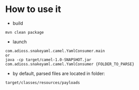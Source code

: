 # How to use it
* build
``` 
mvn clean package
```
* launch
```
com.adioss.snakeyaml.camel.YamlConsumer.main 
or
java -cp target/camel-1.0-SNAPSHOT.jar com.adioss.snakeyaml.camel.YamlConsumer {FOLDER_TO_PARSE}
```
* by default, parsed files are located in folder:
```
target/classes/resources/payloads
```
